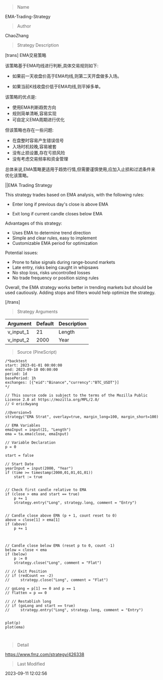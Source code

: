 
> Name

EMA-Trading-Strategy

> Author

ChaoZhang

> Strategy Description


[trans]
EMA交易策略

该策略基于EMA均线进行判断,具体交易规则如下:

- 如果前一天收盘价高于EMA均线,则第二天开盘做多入场。

- 如果当前K线收盘价低于EMA均线,则平掉多单。

该策略的优点是:

- 使用EMA判断趋势方向
- 规则简单清晰,容易实现
- 可自定义EMA周期进行优化

但该策略也存在一些问题:

- 在盘整时容易产生错误信号
- 入场时机较晚,容易被套
- 没有止损设置,存在亏损风险
- 没有考虑交易频率和资金管理

总体来说,EMA策略更适用于趋势行情,但需要谨慎使用,应加入止损和过滤条件来优化该策略。

||EMA Trading Strategy 

This strategy trades based on EMA analysis, with the following rules:

- Enter long if previous day's close is above EMA

- Exit long if current candle closes below EMA

Advantages of this strategy:

- Uses EMA to determine trend direction
- Simple and clear rules, easy to implement  
- Customizable EMA period for optimization

Potential issues:

- Prone to false signals during range-bound markets
- Late entry, risks being caught in whipsaws
- No stop loss, risks uncontrolled losses
- No trade frequency or position sizing rules 

Overall, the EMA strategy works better in trending markets but should be used cautiously. Adding stops and filters would help optimize the strategy.

[/trans]

> Strategy Arguments



|Argument|Default|Description|
|----|----|----|
|v_input_1|21|Length|
|v_input_2|2000|Year|


> Source (PineScript)

``` pinescript
/*backtest
start: 2023-01-01 00:00:00
end: 2023-09-10 00:00:00
period: 1d
basePeriod: 1h
exchanges: [{"eid":"Binance","currency":"BTC_USDT"}]
*/

// This source code is subject to the terms of the Mozilla Public License 2.0 at https://mozilla.org/MPL/2.0/
// © ericdwyang

//@version=5
strategy("EMA Strat", overlay=true, margin_long=100, margin_short=100)

// EMA Variables
emaInput = input(21, "Length")
ema = ta.ema(close, emaInput)

// Variable Declaration
p = 0

start = false

// Start Date
yearInput = input(2000, "Year")
if (time >= timestamp(2000,01,01,01,01))
    start := true


// Check first candle relative to EMA
if (close > ema and start == true)
    p += 1
    strategy.entry("Long", strategy.long, comment = "Entry")
    

// Candle close above EMA (p + 1, count reset to 0)
above = close[1] > ema[1]
if (above)
    p += 1



// Candle close below EMA (reset p to 0, count -1)
below = close < ema
if (below)
    p := 0
    strategy.close("Long", comment = "Flat")

// // Exit Position
// if (redCount == -2)
//     strategy.close("Long", comment = "Flat")
    
// goLong = p[1] == 0 and p == 1
// flatten = p == 0
    
// // Restablish long    
// if (goLong and start == true)
//     strategy.entry("Long", strategy.long, comment = "Entry")
    

plot(p)
plot(ema)

    
```

> Detail

https://www.fmz.com/strategy/426338

> Last Modified

2023-09-11 12:02:56
